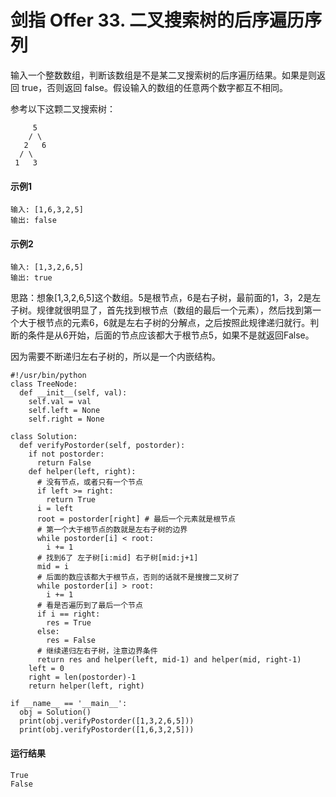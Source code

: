 # 剑指 Offer 33. 二叉搜索树的后序遍历序列
输入一个整数数组，判断该数组是不是某二叉搜索树的后序遍历结果。如果是则返回 true，否则返回 false。假设输入的数组的任意两个数字都互不相同。

参考以下这颗二叉搜索树：

         5
        / \
       2   6
      / \
     1   3

#### 示例1
    输入: [1,6,3,2,5]
    输出: false
    
#### 示例2
    输入: [1,3,2,6,5]
    输出: true

思路：想象[1,3,2,6,5]这个数组。5是根节点，6是右子树，最前面的1，3，2是左子树。规律就很明显了，首先找到根节点（数组的最后一个元素），然后找到第一个大于根节点的元素6，6就是左右子树的分解点，之后按照此规律递归就行。判断的条件是从6开始，后面的节点应该都大于根节点5，如果不是就返回False。

因为需要不断递归左右子树的，所以是一个内嵌结构。

    #!/usr/bin/python
    class TreeNode:
      def __init__(self, val):
        self.val = val
        self.left = None
        self.right = None

    class Solution:
      def verifyPostorder(self, postorder):
        if not postorder:
          return False
        def helper(left, right):
          # 没有节点，或者只有一个节点
          if left >= right:
            return True
          i = left
          root = postorder[right] # 最后一个元素就是根节点
          # 第一个大于根节点的数就是左右子树的边界
          while postorder[i] < root:
            i += 1
          # 找到6了 左子树[i:mid] 右子树[mid:j+1]
          mid = i
          # 后面的数应该都大于根节点，否则的话就不是搜搜二叉树了
          while postorder[i] > root:
            i += 1
          # 看是否遍历到了最后一个节点
          if i == right:
            res = True
          else:
            res = False
          # 继续递归左右子树，注意边界条件
          return res and helper(left, mid-1) and helper(mid, right-1)
        left = 0
        right = len(postorder)-1
        return helper(left, right)

    if __name__ == '__main__':
      obj = Solution()
      print(obj.verifyPostorder([1,3,2,6,5]))
      print(obj.verifyPostorder([1,6,3,2,5]))

#### 运行结果
    True
    False
